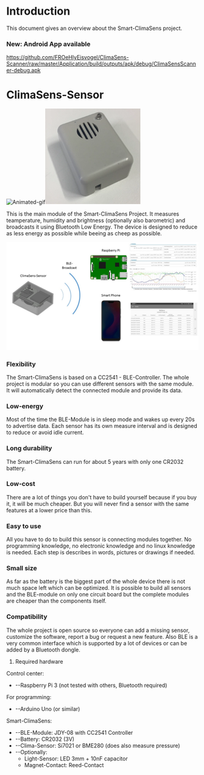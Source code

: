 # Introduction

This document gives an overview about the Smart-ClimaSens project.

### New: Android App available
https://github.com/FROeHlyEisvogel/ClimaSens-Scanner/raw/master/Application/build/outputs/apk/debug/ClimaSensScanner-debug.apk

# ClimaSens-Sensor

<img src="Screenshots/ClimaSens-Sensor_Animation.gif" width="250" height="250" alt="Animated-gif"/><img src="Screenshots/ClimaSens-Sensor.PNG" width="250" height="250" alt="ClimaSens-Sensor"/>

This is the main module of the Smart-ClimaSens Project.
It measures teamperature, humidity and brightness (optionally also barometric) and broadcasts it using Bluetooth Low Energy.
The device is designed to reduce as less energy as possible while beeing as cheep as possible.

<img src="Screenshots/Overview.jpg" alt="Overview"/>

### Flexibility

The Smart-ClimaSens is based on a CC2541 - BLE-Controller.
The whole project is modular so you can use different sensors with the same module.
It will automatically detect the connected module and provide its data.

### Low-energy

Most of the time the BLE-Module is in sleep mode and wakes up every 20s to advertise data.
Each sensor has its own measure interval and is designed to reduce or avoid idle current.

### Long durability

The Smart-ClimaSens can run for about 5 years with only one CR2032 battery.

### Low-cost

There are a lot of things you don&#39;t have to build yourself because if you buy it, it will be much cheaper. But you will never find a sensor with the same features at a lower price than this.

### Easy to use

All you have to do to build this sensor is connecting modules together.
No programming knowledge, no electronic knowledge and no linux knowledge is needed.
Each step is describes in words, pictures or drawings if needed.

### Small size

As far as the battery is the biggest part of the whole device there is not much space left which can be optimized. It is possible to build all sensors and the BLE-module on only one circuit board but the complete modules are cheaper than the components itself.

### Compatibility

The whole project is open source so everyone can add a missing sensor, customize the software, report a bug or request a new feature.
Also BLE is a very common interface which is supported by a lot of devices or can be added by a Bluetooth dongle.

1. Required hardware

Control center:

- --Raspberry Pi 3 (not tested with others, Bluetooth required)

For programming:

- --Arduino Uno (or similar)

Smart-ClimaSens:

- --BLE-Module: JDY-08 with CC2541 Controller
- --Battery: CR2032 (3V)
- --Clima-Sensor: Si7021 or BME280 (does also measure pressure)
- --Optionally:
  - Light-Sensor: LED 3mm + 10nF capacitor
  - Magnet-Contact: Reed-Contact
